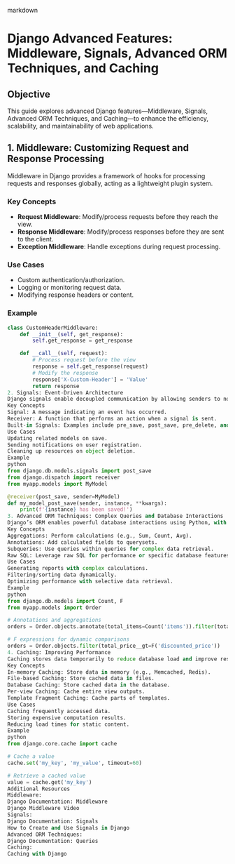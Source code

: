 markdown
# Django Advanced Features: Middleware, Signals, Advanced ORM Techniques, and Caching

## Objective
This guide explores advanced Django features—Middleware, Signals, Advanced ORM Techniques, and Caching—to enhance the efficiency, scalability, and maintainability of web applications.

## 1. Middleware: Customizing Request and Response Processing
Middleware in Django provides a framework of hooks for processing requests and responses globally, acting as a lightweight plugin system.

### Key Concepts
- **Request Middleware**: Modify/process requests before they reach the view.
- **Response Middleware**: Modify/process responses before they are sent to the client.
- **Exception Middleware**: Handle exceptions during request processing.

### Use Cases
- Custom authentication/authorization.
- Logging or monitoring request data.
- Modifying response headers or content.

### Example
```python
class CustomHeaderMiddleware:
    def __init__(self, get_response):
        self.get_response = get_response

    def __call__(self, request):
        # Process request before the view
        response = self.get_response(request)
        # Modify the response
        response['X-Custom-Header'] = 'Value'
        return response
2. Signals: Event-Driven Architecture
Django signals enable decoupled communication by allowing senders to notify receivers when specific actions occur.
Key Concepts
Signal: A message indicating an event has occurred.
Receiver: A function that performs an action when a signal is sent.
Built-in Signals: Examples include pre_save, post_save, pre_delete, and post_delete.
Use Cases
Updating related models on save.
Sending notifications on user registration.
Cleaning up resources on object deletion.
Example
python
from django.db.models.signals import post_save
from django.dispatch import receiver
from myapp.models import MyModel

@receiver(post_save, sender=MyModel)
def my_model_post_save(sender, instance, **kwargs):
    print(f'{instance} has been saved!')
3. Advanced ORM Techniques: Complex Queries and Database Interactions
Django’s ORM enables powerful database interactions using Python, with advanced techniques for complex queries and optimization.
Key Concepts
Aggregations: Perform calculations (e.g., Sum, Count, Avg).
Annotations: Add calculated fields to querysets.
Subqueries: Use queries within queries for complex data retrieval.
Raw SQL: Leverage raw SQL for performance or specific database features.
Use Cases
Generating reports with complex calculations.
Filtering/sorting data dynamically.
Optimizing performance with selective data retrieval.
Example
python
from django.db.models import Count, F
from myapp.models import Order

# Annotations and aggregations
orders = Order.objects.annotate(total_items=Count('items')).filter(total_items__gt=10)

# F expressions for dynamic comparisons
orders = Order.objects.filter(total_price__gt=F('discounted_price'))
4. Caching: Improving Performance
Caching stores data temporarily to reduce database load and improve response times.
Key Concepts
In-memory Caching: Store data in memory (e.g., Memcached, Redis).
File-based Caching: Store cached data in files.
Database Caching: Store cached data in the database.
Per-view Caching: Cache entire view outputs.
Template Fragment Caching: Cache parts of templates.
Use Cases
Caching frequently accessed data.
Storing expensive computation results.
Reducing load times for static content.
Example
python
from django.core.cache import cache

# Cache a value
cache.set('my_key', 'my_value', timeout=60)

# Retrieve a cached value
value = cache.get('my_key')
Additional Resources
Middleware:
Django Documentation: Middleware
Django Middleware Video
Signals:
Django Documentation: Signals
How to Create and Use Signals in Django
Advanced ORM Techniques:
Django Documentation: Queries
Caching:
Caching with Django

```